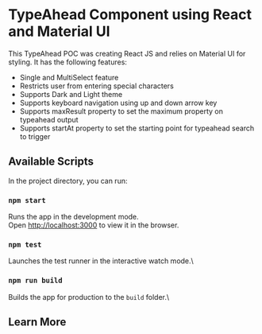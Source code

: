 # TypeAhead Component using React and Material UI

This TypeAhead POC was creating React JS and relies on Material UI for styling. It has the following features:
- Single and MultiSelect feature
- Restricts user from entering special characters
- Supports Dark and Light theme
- Supports keyboard navigation using up and down arrow key
- Supports maxResult property to set the maximum property on typeahead output
- Supports startAt property to set the starting point for typeahead search to trigger

## Available Scripts

In the project directory, you can run:

### `npm start`

Runs the app in the development mode.\
Open [http://localhost:3000](http://localhost:3000) to view it in the browser.

### `npm test`

Launches the test runner in the interactive watch mode.\

### `npm run build`

Builds the app for production to the `build` folder.\

## Learn More

